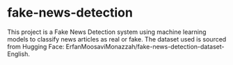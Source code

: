 # fake-news-detection
This project is a Fake News Detection system using machine learning models to classify news articles as real or fake. The dataset used is sourced from Hugging Face: ErfanMoosaviMonazzah/fake-news-detection-dataset-English.
